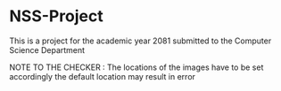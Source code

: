 # NSS-Project
This is a project for the academic year 2081 submitted to the Computer Science Department


NOTE TO THE CHECKER : The locations of the images have to be set accordingly the default location may result in error
